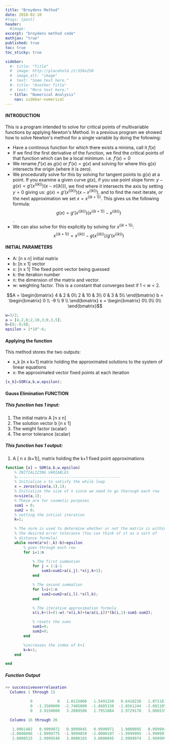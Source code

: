```yaml
---
title: "Broydens Method"
date: 2018-02-10
#tags: [post]
header:
  #image:
excerpt: "broydens method code"
mathjax: "true"
published: true
toc: true
toc_sticky: true

sidebar:
  #- title: "Title"
  #  image: http://placehold.it/350x250
  #  image_alt: "image"
  #  text: "Some text here."
  #- title: "Another Title"
  #  text: "More text here."
  - title: "Numerical Analysis"
    nav: sidebar-numerical
---
```

#### INTRODUCTION
This is a program intended to solve for critical points of multivariable
functions by applying Newton's Method.
In a previous program we showed how to solve Newton's method for a single
variable by doing the following:
* Have a continous function for which there exists a minima, call it
$f(x)$
* If we find the first derivative of the function, we find the critical
points of that function which can be a local minimum. i.e. $f'(x)=0$
* We rename $f'(x)$ as $g(x)$ or $f'(x) = g(x)$ and solving for
where this g(x) intersects the origin (where it is zero).
* We procedurally solve for this by solving for tangent points to $g(x)$
at a point. If you examine a given curve $g(x)$, if you use point slope
form: $y-g(x) = g'(x^((k)))(x-x((k)))$, we find where it intersects the
axis by setting $y=0$ giving us: $g(x)= g'(x^((k)))(x-x^((k)))$, and to
find the next iterate, or the next approximation we set $x=x^((k+1))$.
This gives us the following formula: $$ g(x) =
g'(x^((k)))(x^((k+1))-x^((k))) $$.
* We can also solve for this explicitly by solving for $x^((k+1))$:
$$ x^((k+1)) = x^((k))-g(x^((k)))/g'(x^((k))) $$

#### INITIAL PARAMETERS
* A: [n x n] initial matrix
* b: [n x 1] vector
* x: [n x 1] The fixed point vector being guessed
* k: the iteration number
* n: the dimension of the matrix and vector.
* w: weighting factor. This is a constant that converges best if 1 < w < 2.

$$A = \begin{bmatrix}
 4 & 2 & 0\\
2 & 10 & 3\\
0 & 3 & 5\\
\end{bmatrix} b = \begin{bmatrix}
0 \\
-9 \\
9 \\
\end{bmatrix}
x = \begin{bmatrix}
0\\
0\\
0\\
\end{bmatrix}$$

```matlab
w=3/2;
a = [4,2,0;2,10,3;0,3,5];
b=[0;-9;9];
epsilon = 1*10^-6;
```

#### Applying the function
This method stores the two outputs:
* x_k [n x k+1] matrix holding the approximated solutions to the system of linear equations
* x: the approximated vector fixed points at each iteration

```matlab
[x_k]=SOR(a,b,w,epsilon);
```

#### Gauss Elimination FUNCTION

##### This function has 1 input:
1. The initial matrix A [n x n]
2. The solution vector b [n x 1]
3. The weight factor (scalar)
4. The error tolerance (scalar)

##### This function has 1 output:
1. A [ n x (k+1)], matrix holding the k+1 fixed point approximations

```matlab
function [x] = SOR(a,b,w,epsilon)
    % INITIALIZING VARIABLES
    %----------------------------------------------
    % Initialize x to satisfy the while loop
    x = zeros(size(a,1),1);
    % Initialize the size of n since we need to go thorough each row
    n=size(a,1);
    % These are for cosmetic purposes
    sum1 = 0;
    sum2 = 0;
    % setting the intiial iteration
    k=1;

    % The norm is used to determine whether or not the matrix is within a
    % the desired error tolerance (You can think of it as a sort of
    % distance formula)
    while norm(a*x(:,k)-b)>epsilon
        % goes through each row
        for i=1:n

            % The first summation
            for j = 1:i-1
                sum1=sum1+a(i,j).*x(j,k+1);
            end

            % The second summation
            for l=i+1:n
                sum2=sum2+a(i,l).*x(l,k);
            end

            % The iterative approximation formula
            x(i,k+1)=(1-w).*x(i,k)+(w/a(i,i))*(b(i,1)-sum1-sum2);

            % resets the sums
            sum1=0;
            sum2=0;
        end

        %increases the index of k+1
        k=k+1;
    end

end
```
##### Function Output
```matlab
>> successiveoverrelaxation
  Columns 1 through 15

           0           0   1.0125000   1.5491250   0.6418238   1.0711814   1.0252382   0.9918509   0.9872134   1.0115144   0.9965633   0.9995795   1.0004215   1.0002458   0.9996554
           0  -1.3500000  -2.7405000  -1.8885150  -1.8561244  -2.0811052  -2.0059600  -1.9775186  -2.0068281  -2.0030940  -1.9971482  -2.0002816  -2.0006087  -1.9997044  -1.9999572
           0   3.9150000   3.2089500   2.7951884   2.9729178   3.0865357   2.9620960   2.9987187   3.0067861   2.9993916   2.9977376   3.0013847   2.9998555   2.9998062   3.0000584

  Columns 16 through 26

   1.0001402   0.9999972   0.9999845   0.9999971   1.0000095   0.9999949   1.0000007   1.0000005   0.9999999   0.9999998   1.0000001
  -2.0000896  -1.9999775  -1.9999859  -2.0000107  -1.9999995  -1.9999975  -2.0000010  -2.0000002  -1.9999996  -2.0000000  -2.0000000
   3.0000515   2.9999540   3.0000103   3.0000045   2.9999974   2.9999990   3.0000014   2.9999995   3.0000000   3.0000000   3.0000000


```
